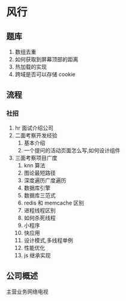 # 风行

## 题库

1. 数组去重
2. 如何获取到屏幕顶部的距离
3. 热加载的实现
4. 跨域是否可以存储 cookie

## 流程

### 社招

1. hr 面试介绍公司
2. 二面考察开发经验
    1. 基本介绍
    2. 一个提问的活动页面怎么写,如何设计组件
3. 三面考察项目广度
    1. knn 算法
    2. 图论最短路径
    3. 深度遍历广度遍历
    4. 数据库引擎
    5. 数据库三范式
    6. redis 和 memcache 区别
    7. 进程线程区别
    8. 如何杀死线程
    9. 小程序
    10. 快应用
    11. 设计模式,多线程单例
    12. 性能优化
    13. js 继承实现

## 公司概述

主营业务网络电视
